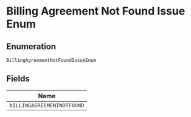 
# Billing Agreement Not Found Issue Enum

## Enumeration

`BillingAgreementNotFoundIssueEnum`

## Fields

| Name |
|  --- |
| `bILLINGAGREEMENTNOTFOUND` |

